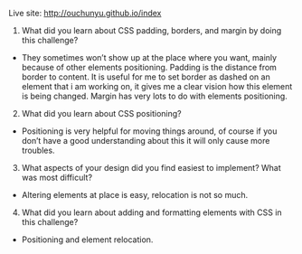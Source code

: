 Live site: http://ouchunyu.github.io/index

1. What did you learn about CSS padding, borders, and margin by doing this challenge?
- They sometimes won’t show up at the place where you want, mainly because of other elements positioning. Padding is the distance from border to content. It is useful for me to set border as dashed on an element that i am working on, it gives me a clear vision how this element is being changed. Margin has very lots to do with elements positioning.

2. What did you learn about CSS positioning?
- Positioning is very helpful for moving things around, of course if you don’t have a good understanding about this it will only cause more troubles.

3. What aspects of your design did you find easiest to implement? What was most difficult?
- Altering elements at place is easy, relocation is not so much.

4. What did you learn about adding and formatting elements with CSS in this challenge?
- Positioning and element relocation.